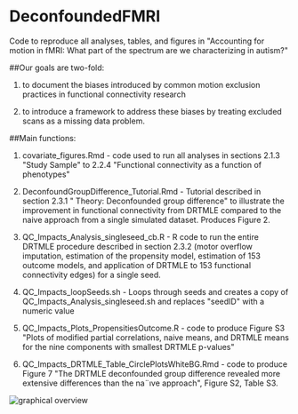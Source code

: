 # DeconfoundedFMRI
Code to reproduce all analyses, tables, and figures in "Accounting for motion in fMRI: What part of the spectrum are we
characterizing in autism?"

##Our goals are two-fold: 
1. to document the biases introduced by common motion exclusion practices in functional connectivity research

2. to introduce a framework to address these biases by treating excluded scans as a missing data problem.

##Main functions:
1. covariate_figures.Rmd - code used to run all analyses in sections 2.1.3 "Study Sample" to 2.2.4 "Functional connectivity as a function of phenotypes"

2. DeconfoundGroupDifference_Tutorial.Rmd - Tutorial described in section 2.3.1 " Theory: Deconfounded group difference" to illustrate the improvement in functional connectivity from DRTMLE compared to the naive approach from a single simulated dataset. Produces Figure 2.

3. QC_Impacts_Analysis_singleseed_cb.R - R code to run the entire DRTMLE procedure described in section 2.3.2 (motor overflow imputation, estimation of the propensity model, estimation of 153 outcome models, and application of DRTMLE to 153 functional connectivity edges) for a single seed.

4. QC_Impacts_loopSeeds.sh - Loops through seeds and creates a copy of QC_Impacts_Analysis_singleseed.sh and replaces "seedID" with a numeric value

5. QC_Impacts_Plots_PropensitiesOutcome.R - code to produce Figure S3 "Plots of modified partial correlations, naive means, and DRTMLE means for the nine components with smallest DRTMLE p-values"

6. QC_Impacts_DRTMLE_Table_CirclePlotsWhiteBG.Rmd - code to produce Figure 7 "The DRTMLE deconfounded group difference revealed more extensive differences
than the na¨ıve approach", Figure S2, Table S3. 

![graphical overview](https://github.com/mbnebel/DeconfoundedFMRI/blob/thebrisklab-main/graphicalOverview.png)


